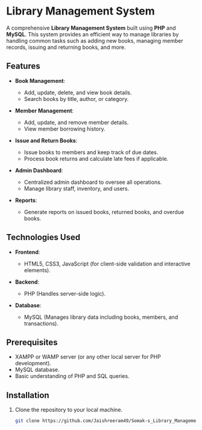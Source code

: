# Library Management System

A comprehensive **Library Management System** built using **PHP** and **MySQL**. This system provides an efficient way to manage libraries by handling common tasks such as adding new books, managing member records, issuing and returning books, and more.

## Features

- **Book Management**:
  - Add, update, delete, and view book details.
  - Search books by title, author, or category.
  
- **Member Management**:
  - Add, update, and remove member details.
  - View member borrowing history.

- **Issue and Return Books**:
  - Issue books to members and keep track of due dates.
  - Process book returns and calculate late fees if applicable.

- **Admin Dashboard**:
  - Centralized admin dashboard to oversee all operations.
  - Manage library staff, inventory, and users.
  
- **Reports**:
  - Generate reports on issued books, returned books, and overdue books.

## Technologies Used

- **Frontend**:
  - HTML5, CSS3, JavaScript (for client-side validation and interactive elements).
  
- **Backend**:
  - PHP (Handles server-side logic).
  
- **Database**:
  - MySQL (Manages library data including books, members, and transactions).

## Prerequisites

- XAMPP or WAMP server (or any other local server for PHP development).
- MySQL database.
- Basic understanding of PHP and SQL queries.

## Installation

1. Clone the repository to your local machine.
   ```bash
   git clone https://github.com/Jaishreeram49/Somak-s_Library_Management_System.git

